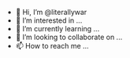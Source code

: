- 👋 Hi, I’m @literallywar
- 👀 I’m interested in ...
- 🌱 I’m currently learning ...
- 💞️ I’m looking to collaborate on ...
- 📫 How to reach me ...

<!---
literallywar/literallywar is a ✨ special ✨ repository because its `README.md` (this file) appears on your GitHub profile.
You can click the Preview link to take a look at your changes.
--->
